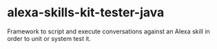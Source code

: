 # alexa-skills-kit-tester-java
Framework to script and execute conversations against an Alexa skill in order to unit or system test it.
